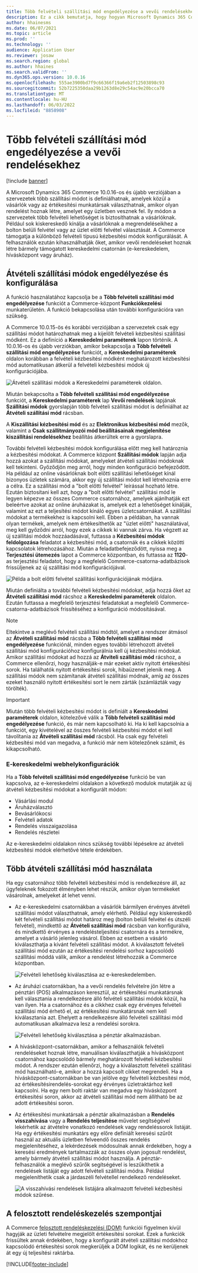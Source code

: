 ```yaml
---
title: Több felvételi szállítási mód engedélyezése a vevői rendelésekhez
description: Ez a cikk bemutatja, hogy hogyan Microsoft Dynamics 365 Commerce lehet vevői rendeléseket létrehozni az üzletben való felvételre.
author: hhainesms
ms.date: 06/07/2021
ms.topic: article
ms.prod: ''
ms.technology: ''
audience: Application User
ms.reviewer: josaw
ms.search.region: global
ms.author: hhaines
ms.search.validFrom: ''
ms.dyn365.ops.version: 10.0.16
ms.openlocfilehash: 555ae3900bd7f9c66366f19a6eb2f12503898c93
ms.sourcegitcommit: 52b7225350daa29b1263d8e29c54ac9e20bcca70
ms.translationtype: MT
ms.contentlocale: hu-HU
ms.lasthandoff: 06/03/2022
ms.locfileid: "8858908"
---
```

# <a name="enable-multiple-pickup-delivery-modes-for-customer-orders"></a>Több felvételi szállítási mód engedélyezése a vevői rendelésekhez

[!include [banner](includes/banner.md)]


A Microsoft Dynamics 365 Commerce 10.0.16-os és újabb verziójában a szervezetek több szállítási módot is definiálhatnak, amelyek közül a vásárlók vagy az értékesítési munkatársak választhatnak, amikor olyan rendelést hoznak létre, amelyet egy üzletben vesznek fel. Ily módon a szervezetek több felvételi lehetőséget is biztosíthatnak a vásárlóknak. Például sok kiskereskedő kínálja a vásárlóknak a megrendeléseikhez a bolton belüli felvétel vagy az üzlet előtti felvétel választását. A Commerce támogatja a különböző felvételi típusú kézbesítési módok konfigurálását. A felhasználók ezután kihasználhatják őket, amikor vevői rendeléseket hoznak létre bármely támogatott kereskedelmi csatornán (e-kereskedelem, hívásközpont vagy áruház).

## <a name="enable-and-configure-pickup-delivery-modes"></a>Átvételi szállítási módok engedélyezése és konfigurálása

A funkció használatához kapcsolja be a **Több felvételi szállítási mód engedélyezése** funkciót a Commerce-központ **Funkciókezelési** munkaterületén. A funkció bekapcsolása után további konfigurációra van szükség.

A Commerce 10.0.15-ös és korábbi verziójában a szervezetek csak egy szállítási módot határozhatnak meg a kijelölt felvételi kézbesítési szállítási módként. Ez a definíció a **Kereskedelmi paraméterek** lapon történik. A 10.0.16-os és újabb verziókban, amikor bekapcsolja a **Több felvételi szállítási mód engedélyezése** funkciót, a **Kereskedelmi paraméterek** oldalon korábban a felvételi kézbesítési módként meghatározott kézbesítési mód automatikusan átkerül a felvételi kézbesítési módok új konfigurációjába.

![Átvételi szállítási módok a Kereskedelmi paraméterek oldalon.](media/multiplepickupparameter.png)

Miután bekapcsolta a **Több felvételi szállítási mód engedélyezése** funkciót, a **Kereskedelmi paraméterek** lap **Vevői rendelések** lapjának **Szállítási módok** gyorslapján több felvételi szállítási módot is definiálhat az **Átvételi szállítási mód** rácsban.

A **Kiszállítási kézbesítési mód** és az **Elektronikus kézbesítési mód** mezők, valamint a **Csak szállítmányozói mód beállításainak megjelenítése kiszállítási rendelésekhez** beállítás átkerültek erre a gyorslapra.

További felvételi kézbesítési módok konfigurálása előtt meg kell határoznia a kézbesítési módokat. A Commerce központ **Szállítási módok** lapján adja hozzá azokat a szállítási módokat, amelyeket átvételi szállítási módoknak kell tekinteni. Győződjön meg arról, hogy minden konfiguráció befejeződött. Ha például az online vásárlóknak bolt előtti szállítási lehetőséget kínál bizonyos üzletek számára, akkor egy új szállítási módot kell létrehoznia erre a célra. Ez a szállítási mód a "bolt előtti felvétel" leírással hozható létre. Ezután biztosítani kell azt, hogy a "bolt előtti felvétel" szállítási mód le legyen képezve az összes Commerce csatornához, amelyek ajánlhatják ezt beleértve azokat az online áruházakat is, amelyek ezt a lehetőséget kínálják, valamint az ezt a teljesítési módot kínáló egyes üzletcsatornákat. A szállítási módokat a termékekhez is kapcsolni kell. Ebben a példában, ha vannak olyan termékek, amelyek nem értékesíthetők az "üzlet előtti" használatával, meg kell győződni arról, hogy ezek a cikkek ki vannak zárva. Ha végzett az új szállítási módok hozzáadásával, futtassa a **Kézbesítési módok feldolgozása** feladatot a kézbesítési mód, a csatornák és a cikkek közötti kapcsolatok létrehozásához. Miután a feladatbefejeződött, nyissa meg a **Terjesztési ütemezés** lapot a Commerce központban, és futtassa az **1120**-as terjesztési feladatot, hogy a megfelelő Commerce-csatorna-adatbázisok frissüljenek az új szállítási mód konfigurációjával.

![Példa a bolt előtti felvétel szállítási konfigurációjának módjára.](media/pickupmodes.png)

Miután definiálta a további felvételi kézbesítési módokat, adja hozzá őket az **Átvételi szállítási mód** rácshoz a **Kereskedelmi paraméterek** oldalon. Ezután futtassa a megfelelő terjesztési feladatokat a megfelelő Commerce-csatorna-adatbázisok frissítéséhez a konfiguráció módosításával.

> [!NOTE]
> Eltekintve a meglévő felvételi szállítási módtól, amelyet a rendszer átmásol az **Átvételi szállítási mód** rácsba a **Több felvételi szállítási mód engedélyezése** funkciónál, minden egyes további létrehozott átvételi szállítási mód konfigurációhoz konfigurálnia kell új kézbesítési módokat. Amikor szállítási módokat ad hozzá az **Átviteli szállítási mód** rácshoz, a Commerce ellenőrzi, hogy használják-e már ezeket aktív nyitott értékesítési sorok. Ha találhatók nyitott értékesítési sorok, hibaüzenet jelenik meg. A szállítási módok nem számítanak átvételi szállítási módnak, amíg az összes ezeket használó nyitott értékesítési sort le nem zárták (számlázták vagy törölték).

> [!IMPORTANT]
> Miután több felvételi kézbesítési módot is definiált a **Kereskedelmi paraméterek** oldalon, kötelezővé válik a **Több felvételi szállítási mód engedélyezése** funkció, és már nem kapcsolható ki. Ha ki kell kapcsolnia a funkciót, egy kivételével az összes felvételi kézbesítési módot el kell távolítania az **Átvételi szállítási mód** rácsból. Ha csak egy felvételi kézbesítési mód van megadva, a funkció már nem kötelezőnek számít, és kikapcsolható.

### <a name="e-commerce-site-configurations"></a>E-kereskedelmi webhelykonfigurációk

Ha a **Több felvételi szállítási mód engedélyezése** funkció be van kapcsolva, az e-kereskedelmi oldalakon a következő modulok mutatják az új átvételi kézbesítési módokat a konfigurált módon:

- Vásárlási modul
- Áruházválasztó
- Bevásárlókocsi
- Felvételi adatok
- Rendelés visszaigazolása
- Rendelés részletei

Az e-kereskedelmi oldalakon nincs szükség további lépésekre az átvételi kézbesítési módok elérhetővé tétele érdekében.

## <a name="work-with-multiple-pickup-delivery-modes"></a>Több átvételi szállítási mód használata

Ha egy csatornához több felvételi kézbesítési mód is rendelkezésre áll, az ügyfeleknek fokozott élményben lehet részük, amikor olyan termékeket vásárolnak, amelyeket át lehet venni. 

- Az e-kereskedelmi csatornákban a vásárlók bármilyen érvényes átvételi szállítási módot választhatnak, amely elérhető. Például egy kiskereskedő két felvételi szállítási módot határoz meg (bolton belüli felvétel és útszéli felvétel), mindkettő az **Átvételi szállítási mód** rácsban van konfigurálva, és mindkettő érvényes a rendelésteljesítési csatornára és a termékre, amelyet a vásárló jelenleg vásárol. Ebben az esetben a vásárló kiválaszthatja a kívánt felvételi szállítási módot. A kiválasztott felvételi szállítási mód ezután az értékesítési rendelési sorhoz kapcsolódó szállítási móddá válik, amikor a rendelést létrehozzák a Commerce központban.

    ![Felvételi lehetőség kiválasztása az e-kereskedelemben.](media/pickupecommerce.png)

- Az áruházi csatornákban, ha a vevői rendelés felvételre jön létre a pénztári (POS) alkalmazáson keresztül, az értékesítési munkatársnak kell választania a rendelkezésre álló felvételi szállítási módok közül, ha van ilyen. Ha a csatornához és a cikkhez csak egy érvényes felvételi szállítási mód érhető el, az értékesítési munkatársnak nem kell kiválasztania azt. Ehelyett a rendelkezésre álló felvételi szállítási mód automatikusan alkalmazva lesz a rendelési sorokra.

    ![Felvételi lehetőség kiválasztása a pénztár alkalmazásban.](media/pickuppos.png)

- A hívásközpont-csatornákban, amikor a felhasználók felvételi rendeléseket hoznak létre, manuálisan kiválaszthatják a hívásközpont csatornához kapcsolódó bármely meghatározott felvételi kézbesítési módot. A rendszer ezután ellenőrzi, hogy a kiválasztott felvételi szállítási mód használható-e, amikor a hozzá kapcsolt cikket megrendeli. Ha a hívásközpont-csatornákban be van jelölve egy felvételi kézbesítési mód, az értékesítésirendelés-sorokat egy érvényes üzletraktárhoz kell kapcsolni. Ha egy nem bolti raktár van megadva egy hívásközpont értékesítési soron, akkor az átvételi szállítási mód nem állítható be az adott értékesítési soron.
- Az értékesítési munkatársak a pénztár alkalmazásban a **Rendelés visszahívása** vagy a **Rendelés teljesítése** művelet segítségével lekérhetik az átvételre vonatkozó rendelések vagy rendeléssorok listáját. Ha egy értékesítési munkatárs egy előre definiált keresési szűrőt használ az aktuális üzletben felveendő összes rendelés megjelenítéséhez, a lekérdezések módosulnak annak érdekében, hogy a keresési eredmények tartalmazzák az összes olyan jogosult rendelést, amely bármely átvételi szállítási módot használja. A pénztár-felhasználók a meglévő szűrők segítségével is leszűkíthetik a rendelések listáját egy adott felvételi szállítási módra. Például megjeleníthetik csak a járdaszéli felvétellel rendelkező rendeléseket.

    ![A visszahívási rendelések listájára alkalmazott felvételi kézbesítési módok szűrése.](media/pickuprecallorder.png)

## <a name="considerations-for-distributed-order-management"></a>A felosztott rendeléskezelés szempontjai

A Commerce [felosztott rendeléskezelési (DOM)](./dom.md) funkciói figyelmen kívül hagyják az üzleti felvételre megjelölt értékesítési sorokat. Ezek a funkciók frissültek annak érdekében, hogy a konfigurált átvételi szállítási módokhoz kapcsolódó értékesítési sorok megkerüljék a DOM logikát, és ne kerüljenek át egy új teljesítési raktárba.


[!INCLUDE[footer-include](../includes/footer-banner.md)]
